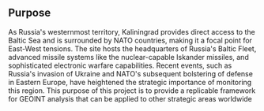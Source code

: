 ## Purpose

As Russia's westernmost territory, Kaliningrad provides direct access to the Baltic Sea and is surrounded by NATO countries, making it a focal point for East-West tensions. The site hosts the headquarters of Russia's Baltic Fleet, advanced missile systems like the nuclear-capable Iskander missiles, and sophisticated electronic warfare capabilities. Recent events, such as Russia's invasion of Ukraine and NATO's subsequent bolstering of defense in Eastern Europe, have heightened the strategic importance of monitoring this region. This purpose of this project is to provide a replicable framework for GEOINT analysis that can be applied to other strategic areas worldwide
